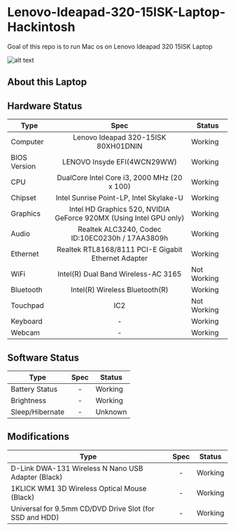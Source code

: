 # Lenovo-Ideapad-320-15ISK-Laptop-Hackintosh
Goal of this repo is to run Mac os on Lenovo Ideapad 320 15ISK Laptop

![alt text](https://raw.githubusercontent.com/gajjartejas/Lenovo-Ideapad-320-15ISK-Laptop-Hackintosh/master/10.14.x/10.14.1/Screenshot.png)



## About this Laptop

## Hardware Status

Type | Spec | Status
---------|:---------:|----------
Computer		| Lenovo Ideapad 320-15ISK 80XH01DNIN   | Working
BIOS Version	| LENOVO Insyde EFI(4WCN29WW) | Working
CPU				| DualCore Intel Core i3, 2000 MHz (20 x 100) | Working
Chipset			| Intel Sunrise Point-LP, Intel Skylake-U | Working
Graphics		| Intel HD Graphics 520, NVIDIA GeForce 920MX (Using Intel GPU only) | Working
Audio			| Realtek ALC3240, Codec ID:10EC0230h / 17AA3809h | Working
Ethernet		| Realtek RTL8168/8111 PCI-E Gigabit Ethernet Adapter | Working
WiFi			| Intel(R) Dual Band Wireless-AC 3165 | Not Working
Bluetooth		| Intel(R) Wireless Bluetooth(R) | Working
Touchpad		| IC2 | Not Working
Keyboard		| - | Working
Webcam		| - | Working

## Software Status

Type | Spec | Status
---------|:---------:|----------
Battery Status		| - | Working
Brightness		| - | Working
Sleep/Hibernate		| - | Unknown

## Modifications

Type | Spec | Status
---------|:---------:|----------
D-Link DWA-131 Wireless N Nano USB Adapter (Black) 		| - | Working
1KLICK WM1 3D Wireless Optical Mouse (Black)		| - | Working
Universal for 9.5mm CD/DVD Drive Slot (for SSD and HDD)		| - | Working

